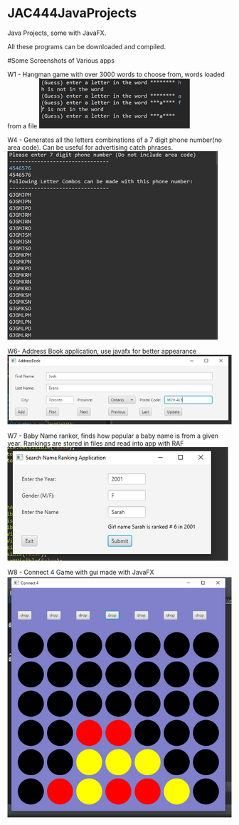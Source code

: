 # JAC444JavaProjects
Java Projects, some with JavaFX.

All these programs can be downloaded and compiled.

#Some Screenshots of Various apps

W1 - Hangman game with over 3000 words to choose from, words loaded from a file
![](images/hangman.PNG)

W4 - Generates all the letters combinations of a 7 digit phone number(no area code). Can be useful for advertising catch phrases.
![](images/phonenumberletters.PNG)

W6- Address Book application, use javafx for better appearance
![](images/w6addressbook.PNG)

W7 - Baby Name ranker, finds how popular a baby name is from a given year. Rankings are stored in files and read into app with RAF
![](images/w7babynameranker.PNG)

W8 - Connect 4 Game with gui made with JavaFX
![](images/connect4.PNG)





